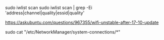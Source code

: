 sudo iwlist scan
sudo iwlist scan | grep -Ei 'address|channel|quality|essid|quality'

https://askubuntu.com/questions/967355/wifi-unstable-after-17-10-update


sudo cat "/etc/NetworkManager/system-connections/*"
